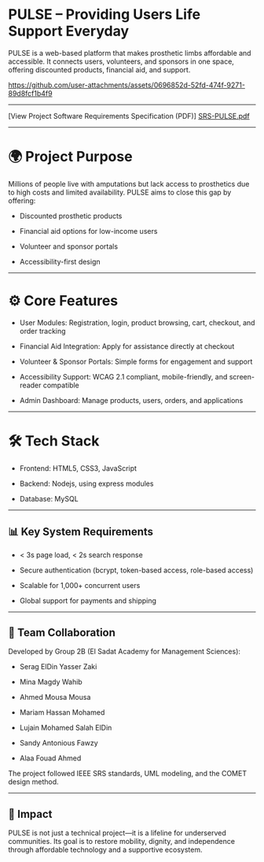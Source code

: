 # PULSE – Providing Users Life Support Everyday

PULSE is a web-based platform that makes prosthetic limbs affordable and accessible. It connects users, volunteers, and sponsors in one space, offering discounted products, financial aid, and support.


https://github.com/user-attachments/assets/0696852d-52fd-474f-9271-89d8fcf1b4f9

---

[View Project Software Requirements Specification (PDF)]  [SRS-PULSE.pdf](https://github.com/user-attachments/files/22428074/SRS-PULSE.pdf)

 ---
# 🌍 Project Purpose

Millions of people live with amputations but lack access to prosthetics due to high costs and limited availability.
PULSE aims to close this gap by offering:

- Discounted prosthetic products

- Financial aid options for low-income users

- Volunteer and sponsor portals

- Accessibility-first design

---
# ⚙️ Core Features

- User Modules: Registration, login, product browsing, cart, checkout, and order tracking

- Financial Aid Integration: Apply for assistance directly at checkout

- Volunteer & Sponsor Portals: Simple forms for engagement and support

- Accessibility Support: WCAG 2.1 compliant, mobile-friendly, and screen-reader compatible

- Admin Dashboard: Manage products, users, orders, and applications

---
# 🛠️ Tech Stack

- Frontend: HTML5, CSS3, JavaScript

- Backend: Nodejs, using express modules

- Database: MySQL

---
## 📊 Key System Requirements

- < 3s page load, < 2s search response

- Secure authentication (bcrypt, token-based access, role-based access)

- Scalable for 1,000+ concurrent users

- Global support for payments and shipping

---
## 🤝 Team Collaboration

Developed by Group 2B (El Sadat Academy for Management Sciences):

- Serag ElDin Yasser Zaki

- Mina Magdy Wahib

- Ahmed Mousa Mousa

- Mariam Hassan Mohamed

- Lujain Mohamed Salah ElDin

- Sandy Antonious Fawzy

- Alaa Fouad Ahmed

The project followed IEEE SRS standards, UML modeling, and the COMET design method.

---
## 🚀 Impact

PULSE is not just a technical project—it is a lifeline for underserved communities.
Its goal is to restore mobility, dignity, and independence through affordable technology and a supportive ecosystem.
